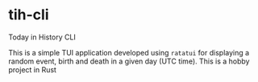 # tih-cli
Today in History CLI

This is a simple TUI application developed using `ratatui` for displaying a random event, birth and death in a given day (UTC time). This is a hobby project in Rust
